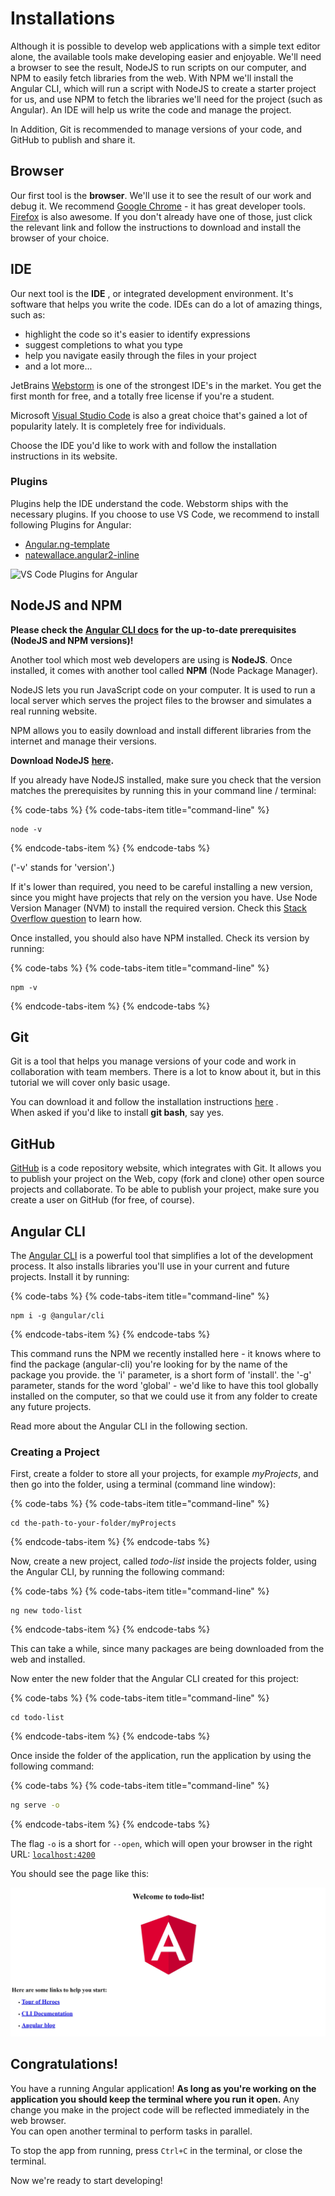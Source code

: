 # Installations

Although it is possible to develop web applications with a simple text editor alone, the available tools make developing easier and enjoyable. We'll need a browser to see the result, NodeJS to run scripts on our computer, and NPM to easily fetch libraries from the web. With NPM we'll install the Angular CLI, which will run a script with NodeJS to create a starter project for us, and use NPM to fetch the libraries we'll need for the project \(such as Angular\). An IDE will help us write the code and manage the project.

In Addition, Git is recommended to manage versions of your code, and GitHub to publish and share it.

## Browser

Our first tool is the **browser**. We'll use it to see the result of our work and debug it. We recommend [Google Chrome](https://www.google.com/chrome/browser/desktop/) - it has great developer tools. [Firefox](https://www.mozilla.org/en-US/firefox/new/) is also awesome. If you don't already have one of those, just click the relevant link and follow the instructions to download and install the browser of your choice.

## IDE

Our next tool is the **IDE** , or integrated development environment. It's software that helps you write the code. IDEs can do a lot of amazing things, such as:

* highlight the code so it's easier to identify expressions
* suggest completions to what you type
* help you navigate easily through the files in your project
* and a lot more...

JetBrains [Webstorm](https://www.jetbrains.com/webstorm/download/) is one of the strongest IDE's in the market. You get the first month for free, and a totally free license if you're a student.

Microsoft [Visual Studio Code](https://code.visualstudio.com/) is also a great choice that's gained a lot of popularity lately. It is completely free for individuals.

Choose the IDE you'd like to work with and follow the installation instructions in its website.

### **Plugins**

Plugins help the IDE understand the code. Webstorm ships with the necessary plugins. If you choose to use VS Code, we recommend to install following Plugins for Angular:

* [Angular.ng-template](https://marketplace.visualstudio.com/items?itemName=Angular.ng-template)
* [natewallace.angular2-inline](https://marketplace.visualstudio.com/items?itemName=natewallace.angular2-inline)

![VS Code Plugins for Angular](https://github.com/ng-girls/todo-list-tutorial/raw/master/assets/VS-Code-Plugins.png)

## NodeJS and NPM

**Please check the** [**Angular CLI docs**](https://github.com/angular/angular-cli#prerequisites) **for the up-to-date prerequisites \(NodeJS and NPM versions\)!**

Another tool which most web developers are using is **NodeJS**. Once installed, it comes with another tool called **NPM** \(Node Package Manager\).

NodeJS lets you run JavaScript code on your computer. It is used to run a local server which serves the project files to the browser and simulates a real running website.

NPM allows you to easily download and install different libraries from the internet and manage their versions.

**Download NodeJS** [**here**](https://nodejs.org/en/)**.**

If you already have NodeJS installed, make sure you check that the version matches the prerequisites by running this in your command line / terminal:

{% code-tabs %}
{% code-tabs-item title="command-line" %}
```text
node -v
```
{% endcode-tabs-item %}
{% endcode-tabs %}

\('-v' stands for 'version'.\)

If it's lower than required, you need to be careful installing a new version, since you might have projects that rely on the version you have. Use Node Version Manager \(NVM\) to install the required version. Check this [Stack Overflow question](https://stackoverflow.com/questions/8191459/how-do-i-update-node-js) to learn how.

Once installed, you should also have NPM installed. Check its version by running:

{% code-tabs %}
{% code-tabs-item title="command-line" %}
```text
npm -v
```
{% endcode-tabs-item %}
{% endcode-tabs %}

## Git

Git is a tool that helps you manage versions of your code and work in collaboration with team members. There is a lot to know about it, but in this tutorial we will cover only basic usage.

You can download it and follow the installation instructions [here](https://git-scm.com/) .  
When asked if you'd like to install **git bash**, say yes.

## GitHub

[GitHub](https://github.com/) is a code repository website, which integrates with Git. It allows you to publish your project on the Web, copy \(fork and clone\) other open source projects and collaborate. To be able to publish your project, make sure you create a user on GitHub \(for free, of course\).

## Angular CLI

The [Angular CLI](https://github.com/angular/angular-cli) is a powerful tool that simplifies a lot of the development process. It also installs libraries you'll use in your current and future projects. Install it by running:

{% code-tabs %}
{% code-tabs-item title="command-line" %}
```text
npm i -g @angular/cli
```
{% endcode-tabs-item %}
{% endcode-tabs %}

This command runs the NPM we recently installed here - it knows where to find the package \(angular-cli\) you're looking for by the name of the package you provide. the 'i' parameter, is a short form of 'install'. the '-g' parameter, stands for the word 'global' - we'd like to have this tool globally installed on the computer, so that we could use it from any folder to create any future projects.

Read more about the Angular CLI in the following section.

### Creating a Project

First, create a folder to store all your projects, for example _myProjects_, and then go into the folder, using a terminal \(command line window\):

{% code-tabs %}
{% code-tabs-item title="command-line" %}
```text
cd the-path-to-your-folder/myProjects
```
{% endcode-tabs-item %}
{% endcode-tabs %}

Now, create a new project, called _todo-list_ inside the projects folder, using the Angular CLI, by running the following command:

{% code-tabs %}
{% code-tabs-item title="command-line" %}
```text
ng new todo-list
```
{% endcode-tabs-item %}
{% endcode-tabs %}

This can take a while, since many packages are being downloaded from the web and installed.

Now enter the new folder that the Angular CLI created for this project:

{% code-tabs %}
{% code-tabs-item title="command-line" %}
```text
cd todo-list
```
{% endcode-tabs-item %}
{% endcode-tabs %}

Once inside the folder of the application, run the application by using the following command:

{% code-tabs %}
{% code-tabs-item title="command-line" %}
```bash
ng serve -o
```
{% endcode-tabs-item %}
{% endcode-tabs %}

The flag `-o` is a short for `--open`, which will open your browser in the right URL: [`localhost:4200`](http://localhost:4200)

You should see the page like this:

![start screen. welcome message depends on project name](.gitbook/assets/181026-todo-list-start-screen.jpg)

## Congratulations!

You have a running Angular application! **As long as you're working on the application you should keep the terminal where you run it open.** Any change you make in the project code will be reflected immediately in the web browser.  
You can open another terminal to perform tasks in parallel.

To stop the app from running, press `Ctrl+C` in the terminal, or close the terminal.

Now we're ready to start developing!

